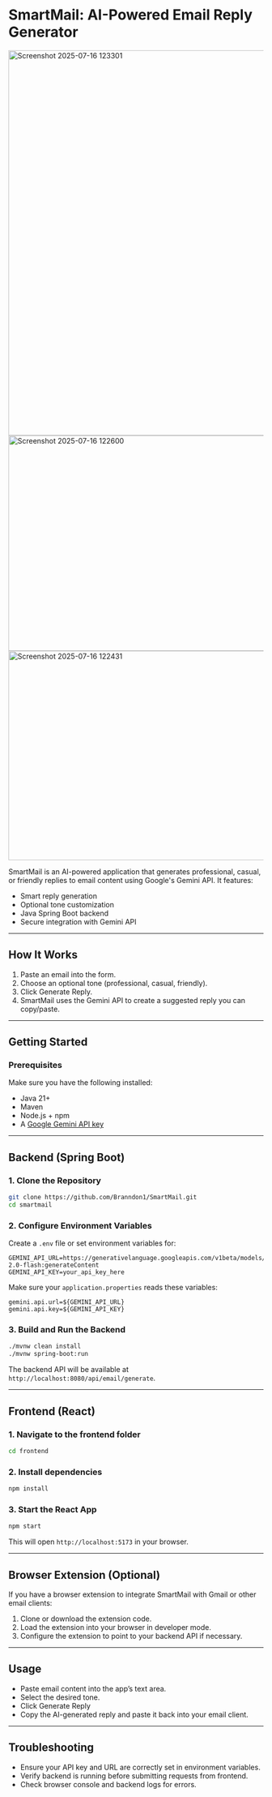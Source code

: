 # SmartMail: AI-Powered Email Reply Generator


<img width="1421" height="760" alt="Screenshot 2025-07-16 123301" src="https://github.com/user-attachments/assets/3c57c14d-c649-4f32-a9be-bacbf2f08599" />


<img width="1505" height="425" alt="Screenshot 2025-07-16 122600" src="https://github.com/user-attachments/assets/52f506f3-cdea-44e8-92cf-743d23c6a875" />


<img width="1518" height="413" alt="Screenshot 2025-07-16 122431" src="https://github.com/user-attachments/assets/2b3cd490-0004-4286-9178-028991345867" />










SmartMail is an AI-powered application that generates professional, casual, or friendly replies to email content using Google's Gemini API. It features:

* Smart reply generation
* Optional tone customization
* Java Spring Boot backend
* Secure integration with Gemini API

---

## How It Works

1. Paste an email into the form.
2. Choose an optional tone (professional, casual, friendly).
3. Click Generate Reply.
4. SmartMail uses the Gemini API to create a suggested reply you can copy/paste.

---

## Getting Started

### Prerequisites

Make sure you have the following installed:

* Java 21+
* Maven
* Node.js + npm
* A [Google Gemini API key](https://aistudio.google.com/app/apikey)

---

## Backend (Spring Boot)

### 1. Clone the Repository

```bash
git clone https://github.com/Branndon1/SmartMail.git
cd smartmail
```

### 2. Configure Environment Variables

Create a `.env` file or set environment variables for:

```env
GEMINI_API_URL=https://generativelanguage.googleapis.com/v1beta/models/gemini-2.0-flash:generateContent
GEMINI_API_KEY=your_api_key_here
```

Make sure your `application.properties` reads these variables:

```properties
gemini.api.url=${GEMINI_API_URL}
gemini.api.key=${GEMINI_API_KEY}
```

### 3. Build and Run the Backend

```bash
./mvnw clean install
./mvnw spring-boot:run
```

The backend API will be available at `http://localhost:8080/api/email/generate`.

---

## Frontend (React)

### 1. Navigate to the frontend folder

```bash
cd frontend
```

### 2. Install dependencies

```bash
npm install
```

### 3. Start the React App

```bash
npm start
```

This will open `http://localhost:5173` in your browser.

---

## Browser Extension (Optional)

If you have a browser extension to integrate SmartMail with Gmail or other email clients:

1. Clone or download the extension code.
2. Load the extension into your browser in developer mode.
3. Configure the extension to point to your backend API if necessary.

---

## Usage

* Paste email content into the app’s text area.
* Select the desired tone.
* Click Generate Reply
* Copy the AI-generated reply and paste it back into your email client.

---

## Troubleshooting

* Ensure your API key and URL are correctly set in environment variables.
* Verify backend is running before submitting requests from frontend.
* Check browser console and backend logs for errors.


